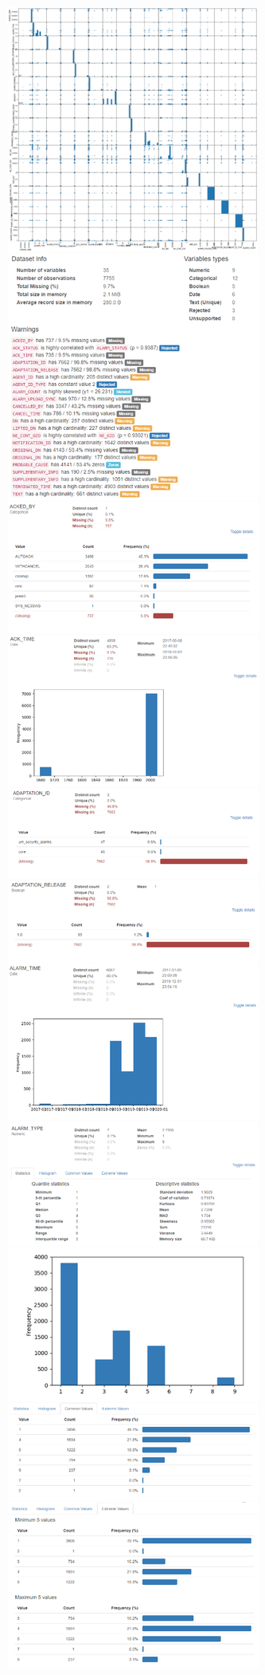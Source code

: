 <img src='images/scatter.png'>
<img src='images/overview.PNG'>
<img src='images/acked_by.PNG'>
<img src='images/ack_time.PNG'>
<img src='images/adaptation_id.png'>
<img src='images/adaptation_release.PNG'>
<img src='images/alarm_time.PNG'>
<img src='images/alarm_type.PNG'>
<img src='images/alarm_type2.PNG'>
<img src='images/alarm_type3.PNG'>
<img src='images/alarm_type4.PNG'>
